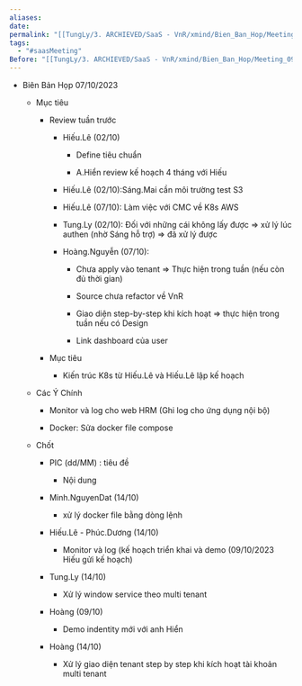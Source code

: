 ```yaml
---
aliases: 
date: 
permalink: "[[TungLy/3. ARCHIEVED/SaaS - VnR/xmind/Bien_Ban_Hop/Meeting_00]]"
tags:
  - "#saasMeeting"
Before: "[[TungLy/3. ARCHIEVED/SaaS - VnR/xmind/Bien_Ban_Hop/Meeting_0930]]"
---
```

- Biên Bản Họp 07/10/2023
    
    - Mục tiêu
        
        - Review tuần trước
            
            - Hiếu.Lê (02/10)
                
                - Define tiêu chuẩn
                    
                - A.Hiển review kế hoạch 4 tháng với Hiếu
                    
            - Hiếu.Lê (02/10):Sáng.Mai cần môi trường test S3
                
            - Hiếu.Lê (07/10): Làm việc với CMC về K8s AWS
                
            - Tung.Ly (02/10): Đối với những cái không lấy được => xử lý lúc authen (nhờ Sáng hỗ trợ) => đã xử lý được
                
            - Hoàng.Nguyễn (07/10):
                
                - Chưa apply vào tenant => Thực hiện trong tuần (nếu còn đủ thời gian)
                    
                - Source chưa refactor về VnR
                    
                - Giao diện step-by-step khi kích hoạt => thực hiện trong tuần nếu có Design
                    
                - Link dashboard của user
                    
        - Mục tiêu
            
            - Kiến trúc K8s từ Hiếu.Lê và Hiếu.Lê lập kế hoạch
                
    - Các Ý Chính
        
        - Monitor và log cho web HRM (Ghi log cho ứng dụng nội bộ)
            
        - Docker: Sửa docker file compose
            
    - Chốt
        
        - PIC (dd/MM) : tiêu đề
            
            - Nội dung
                
        - Minh.NguyenDat (14/10)
            
            - xử lý docker file bằng dòng lệnh
                
        - Hiếu.Lê - Phúc.Dương (14/10)
            
            - Monitor và log (kế hoạch triển khai và demo (09/10/2023 Hiếu gửi kế hoạch)
                
        - Tung.Ly (14/10)
            
            - Xử lý window service theo multi tenant
                
        - Hoàng (09/10)
            
            - Demo indentity mới với anh Hiển
                
        - Hoàng (14/10)
            
            - Xử lý giao diện tenant step by step khi kích hoạt tài khoản multi tenant